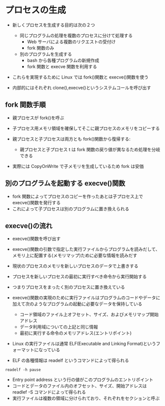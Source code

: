 # プロセスの生成

- 新しくプロセスを生成する目的は次の２つ

  - 同じプログラムの処理を複数のプロセスに分けて処理する
    - Web サーバによる複数のリクエストの受付け
    - fork 関数のみ
  - 別のプログラムを生成する
    - bash から各種プログラムの新規作成
    - fork 関数と execve 関数を利用する

- これらを実現するために Linux では fork()関数と execve()関数を使う
- 内部的にはそれぞれ clone(),execve()というシステムコールを呼び出す

## fork 関数手順

- 親プロセスが fork()を呼ぶ
- 子プロセス用メモリ領域を確保してそこに親プロセスのメモリをコピーする
- 親プロセスと子プロセスは両方とも fork()関数から復帰する:

  - 親プロセスと子プロセス t は fork 関数の戻り値が異なるため処理を分岐できる

- 実際には CopyOnWrite で子メモリを生成しているため fork は安価

## 別のプログラムを起動する execve()関数

- fork 関数によってプロセスのコピーを作ったあとは子プロセス上で execve()関数を発行する
- これによって子プロセスは別のプログラムに置き換えられる

## execve()の流れ

- execve()関数を呼び出す
- execve()関数の引数で指定した実行ファイルからプログラムを読みだして、メモリ上に配置する(メモリマップ)ために必要な情報を読みだす
- 現状のプロセスのメモリを新しいプロセスのデータで上書きする
- プロセスを新しいプロセスの最初に実行すべき命令から実行開始する

- つまりプロセスをまったく別のプロセスに置き換えている
- execve()関数の実現のために実行ファイルはプログラムのコードやデータに加えて次のようなプログラムの起動に必要なデータを保持している

  - コード領域のファイル上オフセット、サイズ、およびメモリマップ開始アドレス
  - データ利用域についての上記と同じ情報
  - 最初に実行する命令のメモリアドレス(エントリポイント)

- Linux の実行ファイルは通常 ELF(Executable and Linking Format)というフォーマットになっている
- ELF の各種情報は readelf というコマンドによって得られる

```
readelf -h pause
```

- Entry point address という行の値がこのプログラムのエントリポイント
- コードとデータのファイル内のオフセット、サイズ、開始アドレスは readlef -S コマンドによって得られる
- 実行ファイルは複数の領域に分けられており、それぞれをセクションと呼ぶ

